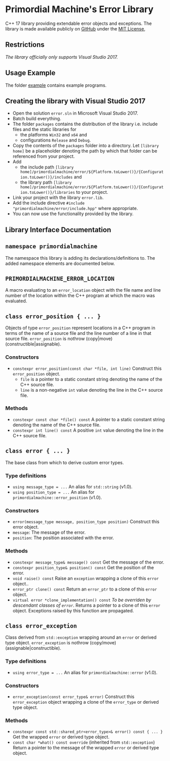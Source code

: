 # Primordial Machine's Error Library
C++ 17 library providing extendable error objects and exceptions. 
The library is made available publicly on [GitHub](https://github.com/primordialmachine/error) under the [MIT License](https://github.com/primordialmachine/error/blob/master/LICENSE),

## Restrictions
*The library officially only supports Visual Studio 2017.*

## Usage Example
The folder [example](https://github.com/primordialmachine/error/blob/master/example) contains example programs.

## Creating the library with Visual Studio 2017
- Open the solution `error.sln` in Microsoft Visual Studio 2017.
- Batch build everything.
- The folder `packages` contains the distribution of the library i.e. include files and the static libraries for
  - the platforms `Win32` and `x64` and
   - configurations `Release` and `Debug`.
- Copy the contents of the `packages` folder into a directory. Let `[library home]` be a placeholder denoting the path by which that folder can be referenced from your project. 
- Add
  - the include path `[library home]/primordialmachine/error/${Platform.toLower()}/{Configuration.toLower()}/includes` and
  - the library path `[library home]/primordialmachine/error/${Platform.toLower()}/{Configuration.toLower()}/libraries` to your project.
- Link your project with the library `error.lib`.
- Add the include directive `#include "primordialmachine/error/include.hpp"` where appropriate.
- You can now use the functionality provided by the library.

## Library Interface Documentation
## `namespace primordialmachine`
The namespace this library is adding its declarations/definitions to.
The added namespace elements are documented below.

## `PRIMORDIALMACHINE_ERROR_LOCATION`
A macro evaluating to an `error_location` object with the file name and line number of the location within the C++ program at which the macro was evaluated.

## `class error_position { ... }`
Objects of type `error_position` represent locations in a C++ program in terms of the name of a source file and the line number of a line in that source file. `error_position` is nothrow (copy|move) (constructible|assignable).
### Constructors
- `constexpr error_position(const char *file, int line)`
   Construct this `error_position` object.
   - `file` is a pointer to a static constant string denoting the name of the C++ source file.
   - `line` is a non-negative `int` value denoting the line in the C++ source file.
### Methods
- `constexpr const char *file() const`
   A pointer to a static constant string denoting the name of the C++ source file.
- `constexpr int line() const`
   A positive `int` value denoting the line in the C++ source file.

## `class error { ... }`
The base class from which to derive custom error types.
### Type definitions
- `using message_type = ...`
An alias for `std::string` (v1.0).
- `using position_type = ...`
An alias for `primordialmachine::error_position` (v1.0).
### Constructors
- `error(message_type message, position_type position)`
Construct this error object.
- `message`: The message of the error.
- `position`: The position associated with the error.
### Methods
- `constexpr message_type& message() const`
   Get the message of the error.
- `constexpr position_type& position() const`
  Get the position of the error.
- `void raise() const`
   Raise an `exception` wrapping a clone of this `error` object..
- `error_ptr clone() const`
  Return an `error_ptr` to a clone of this `error` object.
- `virtual error *clone_implementation() const`
   *To be overriden by descendant classes of `error`.*
   Returns a pointer to a clone of this `error` object.
   Exceptions raised by this function are propagated.

## `class error_exception`
Class derived from `std::exception` wrapping around an `error` or derived type object. `error_exception` is nothrow (copy/move) (assignable|constructible).
### Type definitions
- `using error_type = ...`
  An alias for `primordialmachine::error` (v1.0).
### Constructors
- `error_exception(const error_type& error)`
  Construct this `error_exception` object wrapping a clone of the `error_type` or derived type object.
### Methods
- `constexpr const std::shared_ptr<error_type>& error() const { ... }`
  Get the wrapped `error` or derived type object.
- `const char *what() const override` (inherited from `std::exception`)
  Return a pointer to the message of the wrapped `error` or derived type object.
